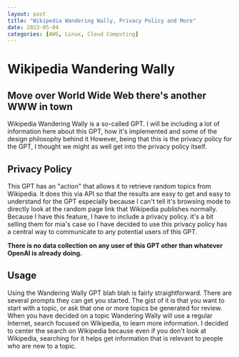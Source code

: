 ```yaml
---
layout: post
title: "Wikipedia Wandering Wally, Privacy Policy and More"
date: 2023-05-04
categories: [AWS, Linux, Cloud Computing]
---
```

# Wikipedia Wandering Wally 

## Move over World Wide Web there's another WWW in town

Wikipedia Wandering Wally is a so-called GPT. I will be including a lot of information here about this GPT, how it's implemented and some of the design philosophy behind it   However, being that this is the privacy policy for the GPT, I thought we might as well get into the privacy policy itself. 

## Privacy Policy

This GPT has an "action" that allows it to retrieve random topics from Wikipedia. It does this via API so that the results are easy to get and easy to understand for the GPT especially because I can't tell it's browsing mode to directly look at the random page link that Wikipedia publishes normally. Because I have this feature, I have to include a privacy policy. it's a bit selling them for mia's case so I have decided to use this privacy policy has a central way to communicate to any potential users of this GPT.

**There is no data collection on any user of this GPT other than whatever OpenAI is already doing.**

## Usage

Using the Wandering Wally GPT blah blah is fairly straightforward. There are several prompts they can get you started. The gist of it is that you want to start with a topic, or ask that one or more topics be generated for review. When you have decided on a topic Wandering Wally will use a regular Internet, search focused on Wikipedia, to learn more information. I decided to center the search on Wikipedia because even if you don't look at Wikipedia, searching for it helps get information that is relevant to people who are new to a topic. 
